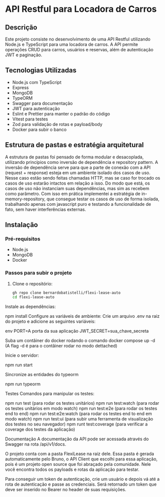 # API Restful para Locadora de Carros

## Descrição
Este projeto consiste no desenvolvimento de uma API Restful utilizando Node.js e TypeScript para uma locadora de carros. A API permite operações CRUD para carros, usuários e reservas, além de autenticação JWT e paginação.

## Tecnologias Utilizadas
- Node.js com TypeScript
- Express
- MongoDB
- TypeORM
- Swagger para documentação
- JWT para autenticação
- Eslint e Prettier para manter o padrão do código
- Vitest para testes
- Zod para validação de rotas e payload/body
- Docker para subir o banco

## Estrutura de pastas e estratégia arquitetural
A estrutura de pastas foi pensado de forma modular e desacoplada, utilizando princípios como inversão de dependência e repository pattern.
A inversão de dependência serve para que a parte de conexão com a API (request + response) esteja em um ambiente isolado dos casos de uso.
Nesse caso estão sendo feitas chamadas HTTP, mas se caso for trocado os casos de uso estarão intactos em relação a isso.
Do modo que está, os casos de uso não instanciam suas dependências, mas sim as recebem como parâmetro.
Com isso em prática implementei a estratégia de in-memory-repository, que consegue testar os casos de uso de forma isolada,
trabalhando apenas com javascript puro e testando a funcionalidade de fato, sem haver interferências externas.

## Instalação

### Pré-requisitos
- Node.js
- MongoDB
- Docker

### Passos para subir o projeto
1. Clone o repositório:
   ```sh
   gh repo clone bernardobatistelli/flexi-lease-auto
   cd flexi-lease-auto
Instale as dependências:

npm install
Configure as variáveis de ambiente:
Crie um arquivo .env na raiz do projeto e adicione as seguintes variáveis:

env
PORT=A porta da sua aplicação
JWT_SECRET=sua_chave_secreta

Suba um contâiner do docker rodando o comando docker compose up -d 
(A flag -d é para o contâiner rodar no modo dettached)

Inicie o servidor:

npm run start

Sincronize as entidades do typeorm

npm run typeorm

Testes
Comandos para manipular os testes:

npm run test (para rodar os testes unitários)
npm run test:watch (para rodar os testes unitários em modo watch)
npm run test:e2e (para rodar os testes end to end)
npm run test:e2e:watch (para rodar os testes end to end em modo watch)
npm run test:ui (para subir uma ferramenta de visualização dos testes no seu navegador)
npm runt test:coverage (para verificar a coverage dos testes da aplicação)

Documentação
A documentação da API pode ser acessada através do Swagger na rota /api/v1/docs.

O projeto conta com a pasta FlexiLease na raiz dele. Essa pasta é gerada automaticamente pelo Bruno, 
o API Client que escolhi para essa aplicação, pois é um projeto open source que foi abraçado pela comunidade. 
Nele você encontra todos os payloads e rotas da aplicação para testar.

Para conseguir um token de autenticação, crie um usuário e depois vá até a rota de autenticação e 
passe as credenciais. Será retornado um token que deve ser inserido no Bearer no header de suas requisições.
